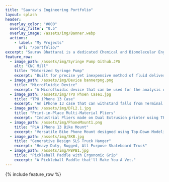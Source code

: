 ```yaml
---
title: "Saurav's Engineering Portfolio"
layout: splash
header:
  overlay_color: "#000"
  overlay_filter: "0.5"
  overlay_image: /assets/img/Banner.webp
  actions:
    - label: "My Projects"
      url: "/portfolio/"
excerpt: "Saurav Bhattarai is a dedicated Chemical and Biomolecular Engineering student with a passion for exploring the intersection of engineering and medicine. His interests revolve around 3D printing, biomedical engineering research, development of medical devices, and helping others."
feature_row:
  - image_path: /assets/img/Syringe Pump Github.JPG
    alt: "CNC Mill"
    title: "Motorized Syringe Pump"
    excerpt: "Built for precise yet inexpensive method of fluid delivery for a medical setting."
  - image_path: /assets/img/Device bannerpng.png
    title: "Microfluidic Device"
    excerpt: "A Microfluidic device that can be used for the analysis of biological components."
  - image_path: /assets/img/TPU Phoen Case1.jpg
    title: "TPU iPhone 13 Case"
    excerpt: "An iPhone 13 case that can withstand falls from Terminal Velocity."
  - image_path: /assets/img/DFL2.1.jpg
    title: "Print-in-Place Multi-Material Pliers"
    excerpt: "Industrial Pliers made on Dual Extrusion printer using TPU and PLA."
  - image_path: /assets/img/PhoneMount1.png
    title: "PLA iPhone 13 Bike Mount"
    excerpt: "Versatile Bike Phone Mount designed using Top-Down Modeling."
  - image_path: /assets/img/SKB.jpg
    title: "Generative Design SLS Truck Hanger"
    excerpt: "Heavy Duty, Rugged, All Purpose Skateboard Truck"
  - image_path: /assets/img/PBPB1.jpg
    title: "Pickleball Paddle with Ergonomic Grip"
    excerpt: "A Pickleball Paddle that'll Make You A Vet."
---
```


{% include feature_row %}

